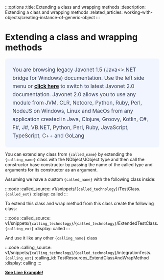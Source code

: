 :::options
:title: Extending a class and wrapping methods
:description: Extending a class and wrapping methods
:related_articles: working-with-objects/creating-instance-of-generic-object
:::

# Extending a class and wrapping methods
<div style="padding: 24px; background: #F0F5FF; border-radius: 8px; flex-direction: column; justify-content: flex-start; align-items: flex-start; gap: 10px; display: flex">
  <div style="justify-content: flex-start; align-items: center; gap: 24px; display: inline-flex">
    <div style="color: #353D5A; font-size: 17px; font-weight: 400; line-height: 27px; letter-spacing: 0.03px; word-wrap: break-word">
You are browsing legacy Javonet 1.5 (Java<>.NET bridge for Windows) documentation. Use the left side menu or <a style="font-weight: bold; text-decoration: underline;" href="/guides/v2/getting-started/about-javonet">click here</a> to switch to latest Javonet 2.0 documentation. Javonet 2.0 allows you to use any module from
JVM, CLR, Netcore, Python, Ruby, Perl, NodeJS on Windows, Linux and MacOs
from any application created in Java, Clojure, Groovy, Kotlin, C#, F#, J#, VB.NET, Python, Perl, Ruby, JavaScript, TypeScript, C++ and GoLang
    </div>
  </div>
</div>
  
You can extend any class from `{called_name}` by extending the `{calling_name}` class with the NObject/JObject type and then call the constructor base constructor by passing the name of the called type and arguments for its constructor as an argument.  
  
Assuming we have a custom `{called_name}` with the following class inside:

:::code 
:called_source: v1/snippets/`{called_technology}`/TestClass.`{called_ext}`
:display: called
:::

To extend this class and wrap method from this class create the following class:

:::code 
:called_source: v1/snippets/`{calling_technology}`/`{called_technology}`/ExtendedTestClass.`{calling_ext}`
:display: called
:::

And use it like any other `{calling_name}` class

:::code 
:calling_source: v1/snippets/`{calling_technology}`/`{called_technology}`/integrationTests.`{calling_ext}`
:calling_id: TestResources_ExtendClassAndWrapMethod
:display: calling
:::  
  
[**See Live Example!**](http://lab.javonet.com/e/13)